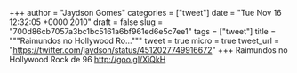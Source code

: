 
+++
author = "Jaydson Gomes"
categories = ["tweet"]
date = "Tue Nov 16 12:32:05 +0000 2010"
draft = false
slug = "700d86cb7057a3bc1bc5161a6bf961ed6e5c7ee1"
tags = ["tweet"]
title = """Raimundos no Hollywood Ro..."""
tweet = true
micro = true
tweet_url = "https://twitter.com/jaydson/status/4512027749916672"
+++
Raimundos no Hollywood Rock de 96 http://goo.gl/XiQkH
